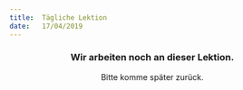 ```yaml
---
title:  Tägliche Lektion
date:   17/04/2019
---
```


### <center>Wir arbeiten noch an dieser Lektion.</center>
<center>Bitte komme später zurück.</center>